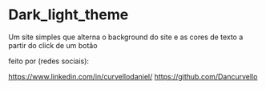 # Dark_light_theme

Um site simples que alterna o background do site e as cores de texto a
partir do click de um botão

feito por (redes sociais):

https://www.linkedin.com/in/curvellodaniel/
https://github.com/Dancurvello
